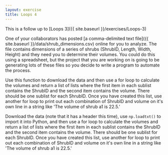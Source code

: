 ```yaml
---
layout: exercise
title: Loops 4
---
```


This is a follow up to [Loops 3]({{ site.baseurl }}/exercises/Loops-3)

One of your collaborators has posted [a comma-delimited text
file]({{ site.baseurl }}/data/shrub_dimensions.csv)
online for you to analyze. The file contains dimensions of a series of
shrubs (ShrubID, Length, Width, Height) and they need you to determine
their volumes. You could do this using a spreadsheet, but the project
that you are working on is going to be generating lots of these files so
you decide to write a program to automate the process.

Use this function to download the data and then use a for loop to
calculate the volumes and return a list of lists where the first item in
each sublist contains the ShrubID and the second item contains the
volume. There should be one sublist for each ShrubID. Once you have
created this list, use another for loop to print out each combination of
ShrubID and volume on it's own line in a string like 'The volume of
shrub a1 is 22.5.'

Download the data (note that it has a header this time), use `np.loadtxt()` to
import it into Python, and then use a for loop to calculate the volumes and
return a list of lists where the first item in each sublist contains the ShrubID
and the second item contains the volume. There should be one sublist for each
ShrubID. Once you have created this list, use another for loop to print out each
combination of ShrubID and volume on it's own line in a string like 'The volume
of shrub a1 is 22.5.'
